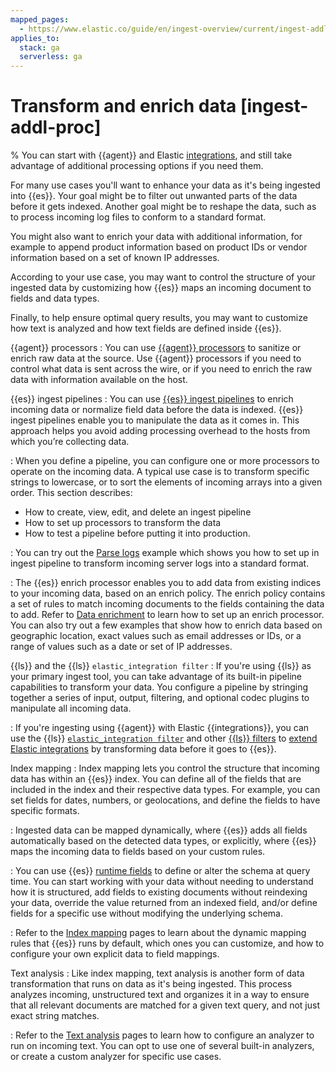 ```yaml
---
mapped_pages:
  - https://www.elastic.co/guide/en/ingest-overview/current/ingest-addl-proc.html
applies_to:
  stack: ga
  serverless: ga
---
```


# Transform and enrich data [ingest-addl-proc]

% You can start with {{agent}} and Elastic [integrations](https://docs.elastic.co/en/integrations), and still take advantage of additional processing options if you need them.

For many use cases you'll want to enhance your data as it's being ingested into {{es}}. Your goal might be to filter out unwanted parts of the data before it gets indexed. Another goal might be to reshape the data, such as to process incoming log files to conform to a standard format.

You might also want to enrich your data with additional information, for example to append product information based on product IDs or vendor information based on a set of known IP addresses.

According to your use case, you may want to control the structure of your ingested data by customizing how {{es}} maps an incoming document to fields and data types.

Finally, to help ensure optimal query results, you may want to customize how text is analyzed and how text fields are defined inside {{es}}.

{{agent}} processors
:   You can use [{{agent}} processors](asciidocalypse://docs/docs-content/docs/reference/ingestion-tools/fleet/agent-processors.md) to sanitize or enrich raw data at the source. Use {{agent}} processors if you need to control what data is sent across the wire, or if you need to enrich the raw data with information available on the host.

{{es}} ingest pipelines
:   You can use [{{es}} ingest pipelines](transform-enrich/ingest-pipelines.md) to enrich incoming data or normalize field data before the data is indexed. {{es}} ingest pipelines enable you to manipulate the data as it comes in. This approach helps you avoid adding processing overhead to the hosts from which you’re collecting data.

:   When you define a pipeline, you can configure one or more processors to operate on the incoming data. A typical use case is to transform specific strings to lowercase, or to sort the elements of incoming arrays into a given order. This section describes:
* How to create, view, edit, and delete an ingest pipeline
* How to set up processors to transform the data
* How to test a pipeline before putting it into production. 

:   You can try out the [Parse logs](transform-enrich/example-parse-logs.md) example which shows you how to set up in ingest pipeline to transform incoming server logs into a standard format.

:   The {{es}} enrich processor enables you to add data from existing indices to your incoming data, based on an enrich policy. The enrich policy contains a set of rules to match incoming documents to the fields containing the data to add. Refer to [Data enrichment](transform-enrich/data-enrichment.md) to learn how to set up an enrich processor. You can also try out a few examples that show how to enrich data based on geographic location, exact values such as email addresses or IDs, or a range of values such as a date or set of IP addresses.

{{ls}} and the {{ls}} `elastic_integration filter`
:   If you're using {{ls}} as your primary ingest tool, you can take advantage of its built-in pipeline capabilities to transform your data. You configure a pipeline by stringing together a series of input, output, filtering, and optional codec plugins to manipulate all incoming data.

:   If you're ingesting using {{agent}} with Elastic {{integrations}}, you can use the {{ls}} [`elastic_integration filter`](https://www.elastic.co/guide/en/logstash/current/) and other [{{ls}} filters](asciidocalypse://docs/logstash/docs/reference/filter-plugins.md) to [extend Elastic integrations](asciidocalypse://docs/logstash/docs/reference/using-logstash-with-elastic-integrations.md) by transforming data before it goes to {{es}}.

Index mapping
:   Index mapping lets you control the structure that incoming data has within an {{es}} index. You can define all of the fields that are included in the index and their respective data types. For example, you can set fields for dates, numbers, or geolocations, and define the fields to have specific formats. 

:   Ingested data can be mapped dynamically, where {{es}} adds all fields automatically based on the detected data types, or explicitly, where {{es}} maps the incoming data to fields based on your custom rules.

:   You can use {{es}} [runtime fields](../data-store/mapping/runtime-fields.md) to define or alter the schema at query time. You can start working with your data without needing to understand how it is structured, add fields to existing documents without reindexing your data, override the value returned from an indexed field, and/or define fields for a specific use without modifying the underlying schema.

:   Refer to the [Index mapping](../data-store/mapping.md) pages to learn about the dynamic mapping rules that {{es}} runs by default, which ones you can customize, and how to configure your own explicit data to field mappings.

Text analysis
:   Like index mapping, text analysis is another form of data transformation that runs on data as it's being ingested. This process analyzes incoming, unstructured text and organizes it in a way to ensure that all relevant documents are matched for a given text query, and not just exact string matches.

:   Refer to the [Text analysis](../data-store/text-analysis.md) pages to learn how to configure an analyzer to run on incoming text. You can opt to use one of several built-in analyzers, or create a custom analyzer for specific use cases. 
